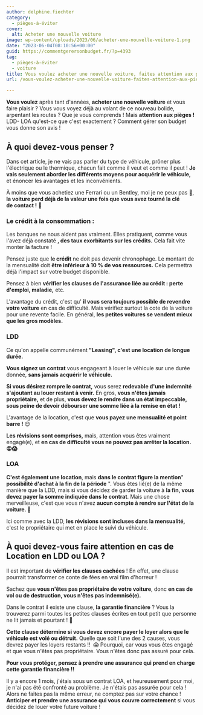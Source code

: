 ```yaml
---
author: delphine.fiechter
category:
  - pièges-à-éviter
cover:
  alt: Acheter une nouvelle voiture
image: wp-content/uploads/2023/06/acheter-une-nouvelle-voiture-1.png
date: "2023-06-04T08:10:56+00:00"
guid: https://commentgerersonbudget.fr/?p=4393
tag:
  - pièges-à-éviter
  - voiture
title: Vous voulez acheter une nouvelle voiture, faites attention aux pièges !
url: /vous-voulez-acheter-une-nouvelle-voiture-faites-attention-aux-pieges/

---
```

**Vous voulez** après tant d'années, **acheter une nouvelle voiture** et vous faire plaisir ? Vous vous voyez déjà au volant de ce nouveau bolide, arpentant les routes ? Que je vous comprends ! Mais **attention aux pièges !** LDD- LOA qu'est-ce que c'est exactement ? Comment gérer son budget vous donne son avis !

## À quoi devez-vous penser ?

Dans cet article, je ne vais pas parler du type de véhicule, prôner plus l'électrique ou le thermique, chacun fait comme il veut et comme il peut ! **Je vais seulement aborder les différents moyens pour acquérir le véhicule,** et énoncer les avantages et les inconvénients.

À moins que vous achetiez une Ferrari ou un Bentley, moi je ne peux pas 🥴, **la voiture perd déjà de la valeur une fois que vous avez tourné la clé de contact !** 🚗

### Le crédit à la consommation :

Les banques ne nous aident pas vraiment. Elles pratiquent, comme vous l'avez déjà constaté **, des taux exorbitants sur les crédits.** Cela fait vite monter la facture !

Pensez juste que **le crédit** ne doit pas devenir chronophage. Le montant de la mensualité doit **être inférieur à 10 % de vos ressources.** Cela permettra déjà l'impact sur votre budget disponible.

Pensez à bien **vérifier les clauses de l'assurance liée au crédit : perte d'emploi, maladie,** etc.

L'avantage du crédit, c'est qu' **il vous sera toujours possible de revendre votre voiture** en cas de difficulté. Mais vérifiez surtout la cote de la voiture pour une revente facile. En général, **les petites voitures se vendent mieux que les gros modèles.**

### LDD

Ce qu'on appelle communément **"Leasing", c'est une location de longue durée.**

**Vous signez un contrat** vous engageant à louer le véhicule sur une durée donnée, **sans jamais acquérir le véhicule.**

**Si vous désirez rompre le contrat,** vous serez **redevable d'une indemnité s'ajoutant au louer restant à venir.** En gros, **vous n'êtes jamais propriétaire,** et de plus, **vous devez le rendre dans un état impeccable,** **sous peine de devoir débourser une somme liée à la remise en état !**

L'avantage de la location, c'est que **vous payez une mensualité et point barre !** 😍

**Les révisions sont comprises,** mais, attention vous êtes vraiment engagé(e), et **en cas de difficulté vous ne pouvez pas arrêter la location. 😡😱**

### LOA

**C'est également une location**, mais **dans le contrat figure la mention**" **possibilité d'achat à la fin de la période** ". Vous êtes lié(e) de la même manière que la LDD, mais si vous décidez de garder la voiture à **la fin, vous devez payer la somme indiquée dans le contrat**. Mais une chose merveilleuse, c'est que vous n'avez **aucun compte à rendre sur l'état de la voiture. 🤩**

Ici comme avec la LDD, **les révisions sont incluses dans la mensualité,** c'est le propriétaire qui met en place le suivi du véhicule.

## À quoi devez-vous faire attention en cas de Location en LDD ou LOA ?

Il est important de **vérifier les clauses cachées** ! En effet, une clause pourrait transformer ce conte de fées en vrai film d'horreur !

Sachez que **vous n'êtes pas propriétaire de votre voiture**, donc **en cas de vol ou de destruction, vous n'êtes pas indemnisé(e).**

Dans le contrat il existe une clause, **la garantie financière** ? Vous la trouverez parmi toutes les petites clauses écrites en tout petit que personne ne lit jamais et pourtant ! 🤔

**Cette clause détermine si vous devez encore payer le loyer alors que le véhicule est volé ou détruit.** Quelle que soit l'une des 2 causes, vous devrez payer les loyers restants !!  😱 Pourquoi, car vous vous êtes engagé et que vous n'êtes pas propriétaire. Vous n'êtes donc pas assuré pour cela.

**Pour vous protéger, pensez à prendre une assurance qui prend en charge cette garantie financière !!**

Il y a encore 1 mois, j'étais sous un contrat LOA, et heureusement pour moi, je n'ai pas été confronté au problème. Je n'étais pas assurée pour cela ! Alors ne faites pas la même erreur, ne comptez pas sur votre chance ! **Anticiper et prendre une assurance qui vous couvre correctement** si vous décidez de louer votre future voiture !
